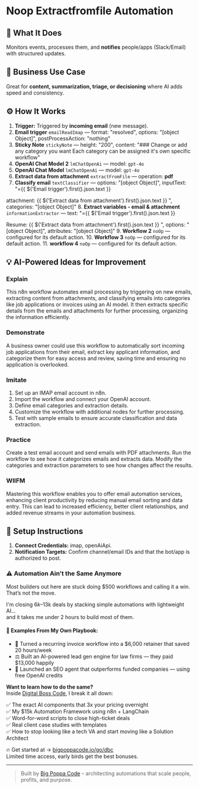 # Noop Extractfromfile Automation
  ## 🚀 What It Does
  Monitors events, processes them, and **notifies** people/apps (Slack/Email) with structured updates.
  
  ## 💼 Business Use Case
  Great for **content, summarization, triage, or decisioning** where AI adds speed and consistency.
  
  ## ⚙️ How It Works
  1. **Trigger:** Triggered by **incoming email** (new message).
  2. **Email trigger** `emailReadImap` — format: "resolved", options: "[object Object]", postProcessAction: "nothing"
3. **Sticky Note** `stickyNote` — height: "200", content: "### Change or add any category you want
Each category can be assigned it's own specific workflow"
4. **OpenAI Chat Model 2** `lmChatOpenAi` — model: `gpt-4o`
5. **OpenAI Chat Model** `lmChatOpenAi` — model: `gpt-4o`
6. **Extract data from attachment** `extractFromFile` — operation: **pdf**
7. **Classify email** `textClassifier` — options: "[object Object]", inputText: "={{ $('Email trigger').first().json.text }}

attachment:
{{ $('Extract data from attachment').first().json.text }}
", categories: "[object Object]"
8. **Extract variables - email & attachment** `informationExtractor` — text: "={{ $('Email trigger').first().json.text }}

Resume:
{{ $('Extract data from attachment').first().json.text }}
", options: "[object Object]", attributes: "[object Object]"
9. **Workflow 2** `noOp` — configured for its default action.
10. **Workflow 3** `noOp` — configured for its default action.
11. **workflow 4** `noOp` — configured for its default action.
  
  ## 💡 AI-Powered Ideas for Improvement
  ### Explain
This n8n workflow automates email processing by triggering on new emails, extracting content from attachments, and classifying emails into categories like job applications or invoices using an AI model. It then extracts specific details from the emails and attachments for further processing, organizing the information efficiently.

### Demonstrate
A business owner could use this workflow to automatically sort incoming job applications from their email, extract key applicant information, and categorize them for easy access and review, saving time and ensuring no application is overlooked.

### Imitate
1. Set up an IMAP email account in n8n.
2. Import the workflow and connect your OpenAI account.
3. Define email categories and extraction details.
4. Customize the workflow with additional nodes for further processing.
5. Test with sample emails to ensure accurate classification and data extraction.

### Practice
Create a test email account and send emails with PDF attachments. Run the workflow to see how it categorizes emails and extracts data. Modify the categories and extraction parameters to see how changes affect the results.

### WIIFM
Mastering this workflow enables you to offer email automation services, enhancing client productivity by reducing manual email sorting and data entry. This can lead to increased efficiency, better client relationships, and added revenue streams in your automation business.
  
  ## 🔧 Setup Instructions
  1. **Connect Credentials:** imap, openAiApi.
2. **Notification Targets:** Confirm channel/email IDs and that the bot/app is authorized to post.
  
### ⚠️ Automation Ain’t the Same Anymore

Most builders out here are stuck doing $500 workflows and calling it a win.  
That’s not the move.  

I'm closing $6k–$13k deals by stacking simple automations with lightweight AI...  
and it takes me under 2 hours to build most of them.

#### 🧠 Examples From My Own Playbook:
- 🔁 Turned a recurring invoice workflow into a $6,000 retainer that saved 20 hours/week  
- ⚖️ Built an AI-powered lead gen engine for law firms — they paid $13,000 happily  
- 🚀 Launched an SEO agent that outperforms funded companies — using free OpenAI credits  

**Want to learn how to do the same?**  
Inside [Digital Boss Code](https://bigpoppacode.io/go/dbc), I break it all down:

✅ The exact AI components that 3x your pricing overnight  
✅ My $15k Automation Framework using n8n + LangChain  
✅ Word-for-word scripts to close high-ticket deals  
✅ Real client case studies with templates  
✅ How to stop looking like a tech VA and start moving like a Solution Architect  

🔥 Get started at → [bigpoppacode.io/go/dbc](https://bigpoppacode.io/go/dbc)  
Limited time access, early birds get the best bonuses.

---
> Built by [Big Poppa Code](https://bigpoppacode.io) – architecting automations that scale people, profits, and purpose.
  